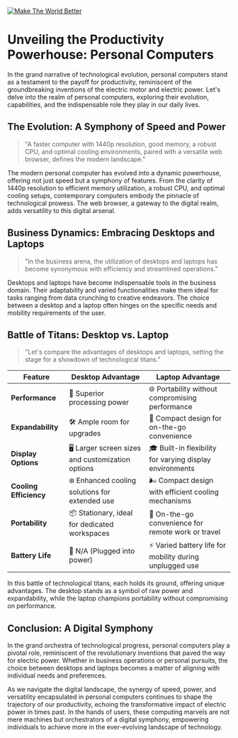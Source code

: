 [![Make The World Better](D:\Uploadtocloud\buybtc.jpg "Make The World Better")](httphttps://image.nostr.build/resp/360p/38ae4586b6ecf33ac2b194afe078c94df2f62bff2ca111dee6a86baf37402d38.jpg:// "Make The World Better")

# Unveiling the Productivity Powerhouse: Personal Computers

In the grand narrative of technological evolution, personal computers stand as a testament to the payoff for productivity, reminiscent of the groundbreaking inventions of the electric motor and electric power. Let's delve into the realm of personal computers, exploring their evolution, capabilities, and the indispensable role they play in our daily lives.

## The Evolution: A Symphony of Speed and Power

> "A faster computer with 1440p resolution, good memory, a robust CPU, and optimal cooling environments, paired with a versatile web browser, defines the modern landscape."

The modern personal computer has evolved into a dynamic powerhouse, offering not just speed but a symphony of features. From the clarity of 1440p resolution to efficient memory utilization, a robust CPU, and optimal cooling setups, contemporary computers embody the pinnacle of technological prowess. The web browser, a gateway to the digital realm, adds versatility to this digital arsenal.

## Business Dynamics: Embracing Desktops and Laptops

> "In the business arena, the utilization of desktops and laptops has become synonymous with efficiency and streamlined operations."

Desktops and laptops have become indispensable tools in the business domain. Their adaptability and varied functionalities make them ideal for tasks ranging from data crunching to creative endeavors. The choice between a desktop and a laptop often hinges on the specific needs and mobility requirements of the user.

## Battle of Titans: Desktop vs. Laptop

> "Let's compare the advantages of desktops and laptops, setting the stage for a showdown of technological titans."

| Feature                | Desktop Advantage                                 | Laptop Advantage                                         |
| ---------------------- | ------------------------------------------------- | -------------------------------------------------------- |
| **Performance**        | 🚀 Superior processing power                      | 🌐 Portability without compromising performance          |
| **Expandability**      | 🛠️ Ample room for upgrades                       | 🧳 Compact design for on-the-go convenience              |
| **Display Options**    | 🖥️ Larger screen sizes and customization options | 🎓 Built-in flexibility for varying display environments |
| **Cooling Efficiency** | ❄️ Enhanced cooling solutions for extended use    | 🌬️ Compact design with efficient cooling mechanisms     |
| **Portability**        | 📦 Stationary, ideal for dedicated workspaces     | 🚗 On-the-go convenience for remote work or travel       |
| **Battery Life**       | 🔋 N/A (Plugged into power)                       | ⚡ Varied battery life for mobility during unplugged use  |

In this battle of technological titans, each holds its ground, offering unique advantages. The desktop stands as a symbol of raw power and expandability, while the laptop champions portability without compromising on performance.

## Conclusion: A Digital Symphony

In the grand orchestra of technological progress, personal computers play a pivotal role, reminiscent of the revolutionary inventions that paved the way for electric power. Whether in business operations or personal pursuits, the choice between desktops and laptops becomes a matter of aligning with individual needs and preferences.

As we navigate the digital landscape, the synergy of speed, power, and versatility encapsulated in personal computers continues to shape the trajectory of our productivity, echoing the transformative impact of electric power in times past. In the hands of users, these computing marvels are not mere machines but orchestrators of a digital symphony, empowering individuals to achieve more in the ever-evolving landscape of technology.
